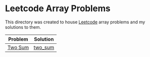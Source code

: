 # Leetcode Array Problems 

This directory was created to house [Leetcode](https://leetcode.com/tag/array/) array problems and my solutions to them. 

| Problem     | Solution              |
|-------------|-----------------------|
| [Two Sum](https://leetcode.com/problems/two-sum/) | [two_sum](two_sum.py) |